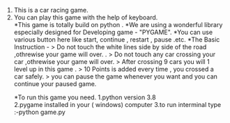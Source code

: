 <ol>
 <li>This is a car racing game.</li>
<li>You can play this game with the help of keyboard.</li>
*This game is totally build on python .
*We are using a wonderful library especially designed for Developing game - "PYGAME".
*You can use various button here like start, continue , restart , pause .etc.
*The Basic Instruction -
 > Do not touch the white lines side by side of the road ,othrewise your game will over. .
 > Do not touch any car crossing your car ,othrewise your game will over.
 > After crossing 9 cars you will 1 level up in this game . 
 > 10 Points is added every time , you crossed a car safely.
 > you can pause the game whenever you want and you can continue your paused game.

*To run this game you need.
1.python version 3.8  
2.pygame installed in your ( windows) computer
3.to run interminal type :-python game.py
